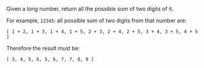 Given a long number, return all the possible sum of two digits of it.

For example, `12345`: all possible sum of two digits from that number are:

    [ 1 + 2, 1 + 3, 1 + 4, 1 + 5, 2 + 3, 2 + 4, 2 + 5, 3 + 4, 3 + 5, 4 + 5 ]

Therefore the result must be:

    [ 3, 4, 5, 6, 5, 6, 7, 7, 8, 9 ]